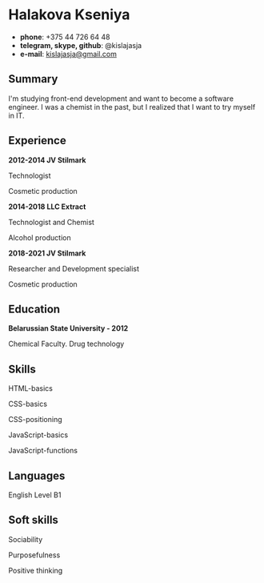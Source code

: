 # Halakova Kseniya

* **phone**: +375 44 726 64 48
* **telegram, skype, github**: @kislajasja
* **e-mail**: kislajasja@gmail.com

## Summary

I'm studying front-end development and want to become a software engineer. I was a chemist in the past, but I realized that I want to try myself in IT. 

## Experience

**2012-2014 JV Stilmark**

Technologist

Cosmetic production

**2014-2018 LLC Extract**

Technologist and Chemist 

Alcohol production

**2018-2021 JV Stilmark**

Researcher and Development specialist 

Cosmetic production

## Education

**Belarussian State University - 2012**

Сhemical Faculty. Drug technology

## Skills

HTML-basics

CSS-basics

CSS-positioning

JavaScript-basics

JavaScript-functions

## Languages

English Level B1

## Soft skills

Sociability

Purposefulness

Positive thinking
